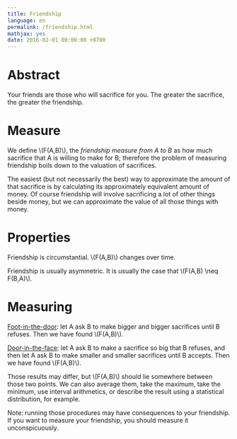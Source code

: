 ```yaml
---
title: Friendship
language: en
permalink: /friendship.html
mathjax: yes
date: 2016-02-01 00:00:00 +0700
---
```


# Abstract

Your friends are those who will sacrifice for you.
The greater the sacrifice, the greater the friendship.

# Measure

We define \\(F(A,B)\\), the *friendship measure from A to B*
as how much sacrifice that A is willing to make for B;
therefore the problem of measuring friendship boils down
to the valuation of sacrifices.

The easiest (but not necessarily the best) way to approximate
the amount of that sacrifice
is by calculating its approximately equivalent amount of money.
Of course friendship will involve sacrificing a lot of other things beside money,
but we can approximate the value of all those things with money.

# Properties

Friendship is circumstantial.
\\(F(A,B)\\) changes over time.

Friendship is usually asymmetric.
It is usually the case that \\(F(A,B) \neq F(B,A)\\).

# Measuring

<a rel="nofollow" href="https://en.wikipedia.org/wiki/Foot-in-the-door_technique">Foot-in-the-door</a>:
let A ask B to make bigger and bigger sacrifices until B refuses.
Then we have found \\(F(A,B)\\).

<a rel="nofollow" href="https://en.wikipedia.org/wiki/Door-in-the-face_technique">Door-in-the-face</a>:
let A ask B to make a sacrifice so big that B refuses,
and then let A ask B to make smaller and smaller sacrifices until B accepts.
Then we have found \\(F(A,B)\\).

Those results may differ, but \\(F(A,B)\\) should lie somewhere between those two points.
We can also average them, take the maximum, take the minimum,
use interval arithmetics,
or describe the result using a statistical distribution, for example.

Note: running those procedures may have consequences to your friendship.
If you want to measure your friendship, you should measure it unconspicuously.
